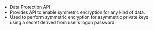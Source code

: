 - Data Protection API
- Provides API to enable symmetric encryption for any kind of data.
- Used to perform symmetric encryption for asymmetric private keys using a secret derived from user's logon password.